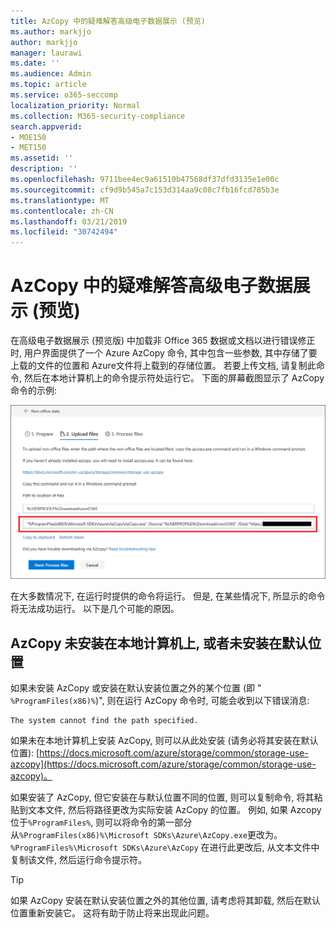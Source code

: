 ```yaml
---
title: AzCopy 中的疑难解答高级电子数据展示 (预览)
ms.author: markjjo
author: markjjo
manager: laurawi
ms.date: ''
ms.audience: Admin
ms.topic: article
ms.service: o365-seccomp
localization_priority: Normal
ms.collection: M365-security-compliance
search.appverid:
- MOE150
- MET150
ms.assetid: ''
description: ''
ms.openlocfilehash: 9711bee4ec9a61510b47568df37dfd3135e1e00c
ms.sourcegitcommit: cf9d9b545a7c153d314aa9c08c7fb16fcd785b3e
ms.translationtype: MT
ms.contentlocale: zh-CN
ms.lasthandoff: 03/21/2019
ms.locfileid: "30742494"
---
```

# <a name="troubleshoot-azcopy-in-advanced-ediscovery-preview"></a>AzCopy 中的疑难解答高级电子数据展示 (预览)

在高级电子数据展示 (预览版) 中加载非 Office 365 数据或文档以进行错误修正时, 用户界面提供了一个 Azure AzCopy 命令, 其中包含一些参数, 其中存储了要上载的文件的位置和 Azure文件将上载到的存储位置。 若要上传文档, 请复制此命令, 然后在本地计算机上的命令提示符处运行它。  下面的屏幕截图显示了 AzCopy 命令的示例:

![上传非 Office 365 文件](../media/46ba68f6-af11-4e70-bb91-5fc7973516e3.png)

在大多数情况下, 在运行时提供的命令将运行。 但是, 在某些情况下, 所显示的命令将无法成功运行。 以下是几个可能的原因。

## <a name="azcopy-isnt-installed-on-the-local-computer-or-its-not-installed-in-the-default-location"></a>AzCopy 未安装在本地计算机上, 或者未安装在默认位置

如果未安装 AzCopy 或安装在默认安装位置之外的某个位置 (即 " `%ProgramFiles(x86)%`)", 则在运行 AzCopy 命令时, 可能会收到以下错误消息:

    The system cannot find the path specified.

如果未在本地计算机上安装 AzCopy, 则可以从此处安装 (请务必将其安装在默认位置): [https://docs.microsoft.com/azure/storage/common/storage-use-azcopy](https://docs.microsoft.com/azure/storage/common/storage-use-azcopy)。


如果安装了 AzCopy, 但它安装在与默认位置不同的位置, 则可以复制命令, 将其粘贴到文本文件, 然后将路径更改为实际安装 AzCopy 的位置。 例如, 如果 Azcopy 位于`%ProgramFiles%`, 则可以将命令的第一部分从`%ProgramFiles(x86)%\Microsoft SDKs\Azure\AzCopy.exe`更改为。 `%ProgramFiles%\Microsoft SDKs\Azure\AzCopy` 在进行此更改后, 从文本文件中复制该文件, 然后运行命令提示符。

> [!TIP]
> 如果 AzCopy 安装在默认安装位置之外的其他位置, 请考虑将其卸载, 然后在默认位置重新安装它。 这将有助于防止将来出现此问题。
